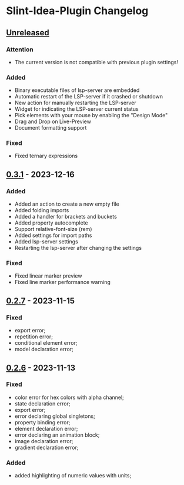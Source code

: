 <!-- Keep a Changelog guide -> https://keepachangelog.com -->

# Slint-Idea-Plugin Changelog

## [Unreleased]

### Attention

- The current version is not compatible with previous plugin settings!

### Added

- Binary executable files of lsp-server are embedded
- Automatic restart of the LSP-server if it crashed or shutdown
- New action for manually restarting the LSP-server
- Widget for indicating the LSP-server current status
- Pick elements with your mouse by enabling the "Design Mode"
- Drag and Drop on Live-Preview
- Document formatting support

### Fixed

- Fixed ternary expressions

## [0.3.1] - 2023-12-16

### Added

- Added an action to create a new empty file
- Added folding imports
- Added a handler for brackets and buckets
- Added property autocomplete
- Support relative-font-size (rem)
- Added settings for import paths
- Added lsp-server settings
- Restarting the lsp-server after changing the settings

### Fixed

- Fixed linear marker preview
- Fixed line marker performance warning

## [0.2.7] - 2023-11-15

### Fixed

- export error; 
- repetition error; 
- conditional element error; 
- model declaration error;

## [0.2.6] - 2023-11-13

### Fixed

- color error for hex colors with alpha channel;
- state declaration error;
- export error;
- error declaring global singletons;
- property binding error;
- element declaration error;
- error declaring an animation block;
- image declaration error;
- gradient declaration error;

### Added

- added highlighting of numeric values with units;

[Unreleased]: https://github.com/kizeevov/slint-idea-plugin/compare/v0.3.1...HEAD
[0.3.1]: https://github.com/kizeevov/slint-idea-plugin/compare/v0.2.7...v0.3.1
[0.2.7]: https://github.com/kizeevov/slint-idea-plugin/compare/v0.2.6...v0.2.7
[0.2.6]: https://github.com/kizeevov/slint-idea-plugin/commits/v0.2.6
